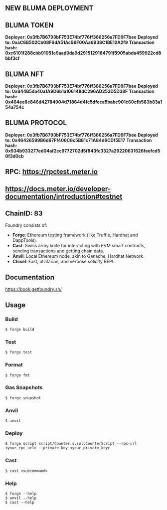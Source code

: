 ## NEW BLUMA DEPLOYMENT

## BLUMA TOKEN 
**Deployer: 0x3fb7B6793bF753E74bf776ff386256a7FD9F7bee**
**Deployed to: 0xaC6B502Cb08F6dA51Ac99F00Aa6938C1BE12A2f9**
**Transaction hash: 0xc6101f288cbb91051e9aad9da9d2915129184791f5905abda459922cd8bbf3cf**

## BLUMA NFT 
**Deployer: 0x3fb7B6793bF753E74bf776ff386256a7FD9F7bee**
**Deployed to: 0x844B5da40a1A9D6b1a106148dC296AD253D5D38F**
**Transaction hash: 0x464ee8c846d42784904d71864d4fc5dfcca5babc901c60cfb583b83a154a754c**

## BLUMA PROTOCOL
**Deployer: 0x3fb7B6793bF753E74bf776ff386256a7FD9F7bee**
**Deployed to: 0x46426599B6d67Ff406C8c5B81c71A84d6CDf5E17**
**Transaction hash: 0x934b933277ed04af2cc9772702d5f843fc3327a29220631626feefcd50f3d0cb**

## RPC: https://rpctest.meter.io
## https://docs.meter.io/developer-documentation/introduction#testnet
## ChainID: 83

Foundry consists of:

-   **Forge**: Ethereum testing framework (like Truffle, Hardhat and DappTools).
-   **Cast**: Swiss army knife for interacting with EVM smart contracts, sending transactions and getting chain data.
-   **Anvil**: Local Ethereum node, akin to Ganache, Hardhat Network.
-   **Chisel**: Fast, utilitarian, and verbose solidity REPL.

## Documentation

https://book.getfoundry.sh/

## Usage

### Build


```shell
$ forge build
```

### Test

```shell
$ forge test
```

### Format

```shell
$ forge fmt
```

### Gas Snapshots

```shell
$ forge snapshot
```

### Anvil

```shell
$ anvil
```

### Deploy

```shell
$ forge script script/Counter.s.sol:CounterScript --rpc-url <your_rpc_url> --private-key <your_private_key>
```

### Cast

```shell
$ cast <subcommand>
```

### Help

```shell
$ forge --help
$ anvil --help
$ cast --help
```

